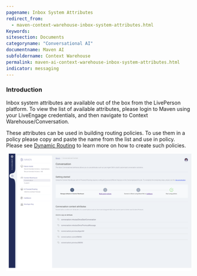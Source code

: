 ```yaml
---
pagename: Inbox System Attributes
redirect_from:
  - maven-context-warehouse-inbox-system-attributes.html
Keywords:
sitesection: Documents
categoryname: "Conversational AI"
documentname: Maven AI
subfoldername: Context Warehouse
permalink: maven-ai-context-warehouse-inbox-system-attributes.html
indicator: messaging
---
```


### Introduction

Inbox system attributes are available out of the box from the LivePerson platform. To view the list of available attributes, please login to Maven using your LiveEngage credentials, and then navigate to Context Warehouse/Conversation. 

These attributes can be used in building routing policies. To use them in a policy please copy and paste the name from the list and use in policy. Please see [Dynamic Routing](maven-ai-powered-routing-overview.html) to learn more on how to create such policies.

<img class="fancyimage" width="750" src="img/maven/contextWarehouse-inbox.png">


